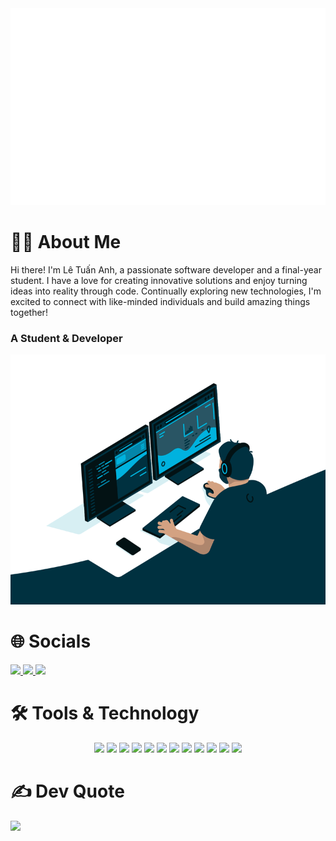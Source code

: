 
<a href="#" target="_blank">
  <img src="background.svg" width="1200"  />
</a>

# 🧑‍💻 About Me
Hi there! I'm Lê Tuấn Anh, a passionate software developer and a final-year student. I have a love for creating innovative solutions and enjoy turning ideas into reality through code. Continually exploring new technologies, I'm excited to connect with like-minded individuals and build amazing things together!

### A Student & Developer

<img alt="GIF" src="coding.gif" width="100%" height="400" />

# 🌐 Socials
<a href="https://www.facebook.com/pengoccutehehe/">
    <img src="https://img.shields.io/badge/Facebook-1877F2?style=for-the-badge&logo=facebook&logoColor=white" />
</a>
<a href="https://www.instagram.com/tanhhh0_0">
    <img src="https://img.shields.io/badge/Instagram-%23E4405F.svg?style=for-the-badge&logo=Instagram&logoColor=white" />
</a>
<a href="https://www.linkedin.com/in/tanhhhh/">
    <img src="https://img.shields.io/badge/LinkedIn-%230077B5.svg?style=for-the-badge&logo=LinkedIn&logoColor=white" />
</a>

# 🛠 Tools & Technology
<div align="center">
<img src="https://img.shields.io/badge/c%23-%23239120?style=for-the-badge&logo=c-sharp&logoColor=white" />
<img src="https://img.shields.io/badge/css3-%231572B6?style=for-the-badge&logo=css3&logoColor=white" />
<img src="https://img.shields.io/badge/java-%23ED8B00?style=for-the-badge&logo=java&logoColor=white" />
<img src="https://img.shields.io/badge/javascript-%23323330?style=for-the-badge&logo=javascript&logoColor=%23F7DF1E" />
<img src="https://img.shields.io/badge/html5-%23E34F26?style=for-the-badge&logo=html5&logoColor=white" />
<img src="https://img.shields.io/badge/.NET-5C2D91?style=for-the-badge&logo=.net&logoColor=white" />
<img src="https://img.shields.io/badge/bootstrap-%23563D7C?style=for-the-badge&logo=bootstrap&logoColor=white" />
<img src="https://img.shields.io/badge/jquery-%230769AD?style=for-the-badge&logo=jquery&logoColor=white" />
<img src="https://img.shields.io/badge/figma-%23F24E1E?style=for-the-badge&logo=figma&logoColor=white" />
<img src="https://img.shields.io/badge/Adobe%20XD-470137?style=for-the-badge&logo=Adobe%20XD&logoColor=#FF61F6" />
<img src="https://img.shields.io/badge/mysql-%2300f?style=for-the-badge&logo=mysql&logoColor=white" />
<img src="https://img.shields.io/badge/Microsoft%20SQL%20Sever-CC2927?style=for-the-badge&logo=microsoft%20sql%20server&logoColor=white" />
</div>

# ✍️ Dev Quote
![](https://quotes-github-readme.vercel.app/api?type=horizontal&theme=radical)
